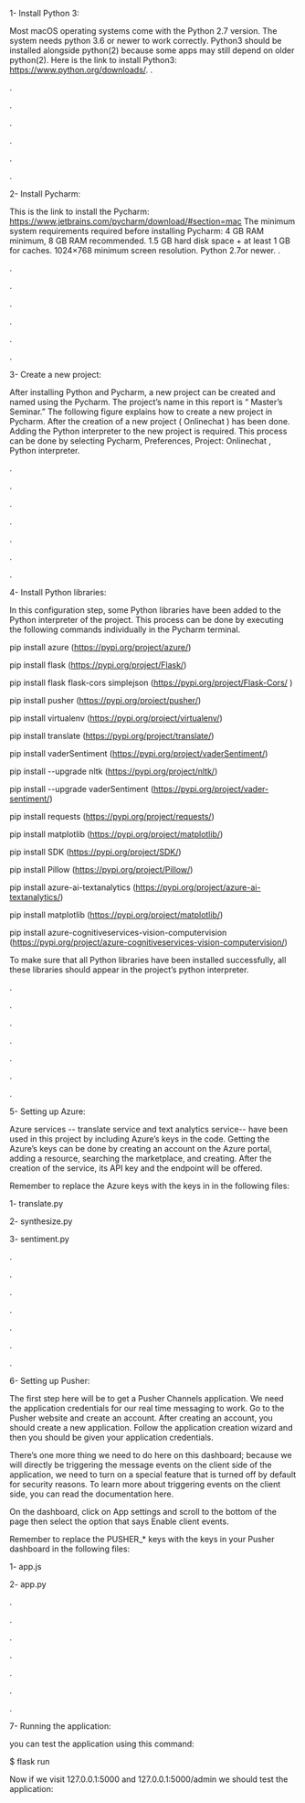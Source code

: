 1- Install Python 3:

Most macOS operating systems come with the Python 2.7 version.  The system needs python 3.6 or newer to work correctly. Python3 should be installed alongside python(2) because some apps may still depend on older python(2). Here is the link to install Python3: https://www.python.org/downloads/. 
.

.

.

.

.

.

.

2- Install Pycharm:

This  is the link to install the Pycharm:  https://www.jetbrains.com/pycharm/download/#section=mac
The  minimum system requirements required before installing Pycharm: 
4 GB RAM minimum, 8 GB RAM recommended.
1.5 GB hard disk space + at least 1 GB for caches.
1024×768 minimum screen resolution.
Python 2.7or newer.
.

.

.

.

.

.

.





3- Create a new project:

After installing Python and Pycharm, a new project can be created and named using the Pycharm. The project’s name in this report is “ Master’s Seminar.” The following figure explains how to create a new project in Pycharm.
After the creation of a new project ( Onlinechat ) has been done. Adding the Python interpreter to the new project is required. This process can be done by selecting Pycharm, Preferences, Project: Onlinechat , Python interpreter. 

.

.

.

.

.

.

.





4- Install Python libraries:

In this configuration step, some Python libraries have been added to the Python interpreter of the project. This process can be done by executing the following commands individually in the Pycharm terminal.



pip install azure (https://pypi.org/project/azure/)

pip install flask (https://pypi.org/project/Flask/)

pip install flask flask-cors simplejson (https://pypi.org/project/Flask-Cors/ )

pip install pusher (https://pypi.org/project/pusher/)
 
pip install virtualenv (https://pypi.org/project/virtualenv/)

pip install translate (https://pypi.org/project/translate/)

pip install vaderSentiment (https://pypi.org/project/vaderSentiment/)

pip install --upgrade nltk (https://pypi.org/project/nltk/)

pip install --upgrade vaderSentiment (https://pypi.org/project/vader-sentiment/) 

pip install requests (https://pypi.org/project/requests/) 

pip install matplotlib (https://pypi.org/project/matplotlib/)

pip install SDK (https://pypi.org/project/SDK/)

pip install Pillow (https://pypi.org/project/Pillow/)

pip install azure-ai-textanalytics (https://pypi.org/project/azure-ai-textanalytics/)

pip install matplotlib (https://pypi.org/project/matplotlib/)

pip install azure-cognitiveservices-vision-computervision (https://pypi.org/project/azure-cognitiveservices-vision-computervision/)

                   
To make sure that all Python libraries have been installed successfully, all these libraries should appear in the project’s python interpreter.  

.

.

.

.

.

.

.





5- Setting up Azure:

Azure services -- translate service and text analytics service--  have been used in this project by including Azure’s keys in the code. Getting the Azure’s keys can be done by creating an account on the Azure portal, adding a resource, searching the marketplace, and creating.  After the creation of the service, its API key and the endpoint will be offered. 

Remember to replace the Azure keys with the keys in  in the following files:

1- translate.py

2- synthesize.py

3- sentiment.py

 .

.

.

.

.

.

.
 
 
6- Setting up Pusher:

The first step here will be to get a Pusher Channels application. We need the application credentials for our real time messaging to work.
Go to the Pusher website and create an account. After creating an account, you should create a new application. Follow the application creation wizard and then you should be given your application credentials.

There’s one more thing we need to do here on this dashboard; because we will directly be triggering the message events on the client side of the application, we need to turn on a special feature that is turned off by default for security reasons. To learn more about triggering events on the client side, you can read the documentation here.

On the dashboard, click on App settings and scroll to the bottom of the page then select the option that says Enable client events.

Remember to replace the PUSHER_* keys with the keys in your Pusher 
dashboard in the following files:

1- app.js

2- app.py 


.

.

.

.

.

.

.




7- Running the application:

you can test the application using this command:

   $ flask run
   

Now if we visit 127.0.0.1:5000 and 127.0.0.1:5000/admin we should test the application:
